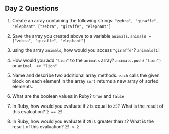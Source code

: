 ## Day 2 Questions

1. Create an array containing the following strings: `"zebra", "giraffe", "elephant"`.
`["zebra", "giraffe", "elephant"]`

1. Save the array you created above to a variable `animals`.
`animals = ["zebra", "giraffe", "elephant"]`

1. using the array `animals`, how would you access `"giraffe"`?
`animals[1]`

1. How would you add `"lion"` to the `animals` array?
`animals.push("lion")` or `animal  << "lion"`

1. Name and describe two additional array methods.
`each` calls the given block on each element in the array
`sort` returns a new array of sorted elements.

1. What are the boolean values in Ruby?
`true` and `false`

1. In Ruby, how would you evaluate if `2` is equal to `25`? What is the result of this evaluation?
`2 == 25`

1. In Ruby, how would you evaluate if `25` is greater than `2`? What is the result of this evaluation?
`25 > 2`